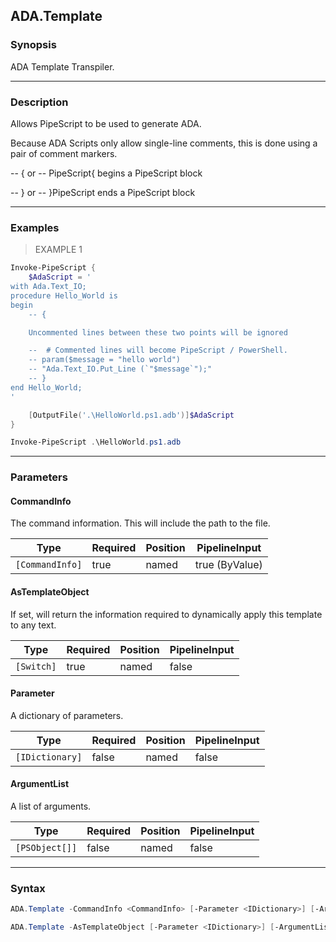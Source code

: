 ADA.Template
------------




### Synopsis
ADA Template Transpiler.



---


### Description

Allows PipeScript to be used to generate ADA.

Because ADA Scripts only allow single-line comments, this is done using a pair of comment markers.

-- { or -- PipeScript{  begins a PipeScript block

-- } or -- }PipeScript  ends a PipeScript block



---


### Examples
> EXAMPLE 1

```PowerShell
Invoke-PipeScript {
    $AdaScript = '    
with Ada.Text_IO;
procedure Hello_World is
begin
    -- {

    Uncommented lines between these two points will be ignored

    --  # Commented lines will become PipeScript / PowerShell.
    -- param($message = "hello world")        
    -- "Ada.Text_IO.Put_Line (`"$message`");"
    -- }
end Hello_World;    
'

    [OutputFile('.\HelloWorld.ps1.adb')]$AdaScript
}

Invoke-PipeScript .\HelloWorld.ps1.adb
```


---


### Parameters
#### **CommandInfo**

The command information.  This will include the path to the file.






|Type           |Required|Position|PipelineInput |
|---------------|--------|--------|--------------|
|`[CommandInfo]`|true    |named   |true (ByValue)|



#### **AsTemplateObject**

If set, will return the information required to dynamically apply this template to any text.






|Type      |Required|Position|PipelineInput|
|----------|--------|--------|-------------|
|`[Switch]`|true    |named   |false        |



#### **Parameter**

A dictionary of parameters.






|Type           |Required|Position|PipelineInput|
|---------------|--------|--------|-------------|
|`[IDictionary]`|false   |named   |false        |



#### **ArgumentList**

A list of arguments.






|Type          |Required|Position|PipelineInput|
|--------------|--------|--------|-------------|
|`[PSObject[]]`|false   |named   |false        |





---


### Syntax
```PowerShell
ADA.Template -CommandInfo <CommandInfo> [-Parameter <IDictionary>] [-ArgumentList <PSObject[]>] [<CommonParameters>]
```
```PowerShell
ADA.Template -AsTemplateObject [-Parameter <IDictionary>] [-ArgumentList <PSObject[]>] [<CommonParameters>]
```
